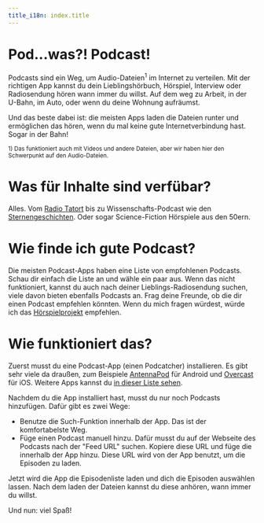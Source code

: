 ```yaml
---
title_i18n: index.title
---
```

# Pod...was?! Podcast!

Podcasts sind ein Weg, um Audio-Dateien<sup>1</sup> im Internet zu verteilen. Mit der
richtigen App kannst du dein Lieblingshörbuch, Hörspiel, Interview oder Radiosendung hören
wann immer du willst. Auf dem weg zu Arbeit, in der U-Bahn, im Auto, oder wenn du deine
Wohnung aufräumst.

Und das beste dabei ist: die meisten Apps laden die Dateien runter und ermöglichen
das hören, wenn du mal keine gute Internetverbindung hast. Sogar in der Bahn!

<small>1) Das funktioniert auch mit Videos und andere Dateien, aber wir haben
hier den Schwerpunkt auf den Audio-Dateien.</small>

# Was für Inhalte sind verfübar?

Alles. Vom [Radio Tatort](http://www.ard.de/home/radio/ARD_Radio_Tatort/94130/index.html) bis zu
Wissenschafts-Podcast wie den [Sternengeschichten](http://scienceblogs.de/astrodicticum-simplex/sternengeschichten/).
Oder sogar Science-Fiction Hörspiele aus den 50ern.

# Wie finde ich gute Podcast?

Die meisten Podcast-Apps haben eine Liste von empfohlenen Podcasts. Schau dir einfach die Liste
an und wähle ein paar aus. Wenn das nicht funktioniert, kannst du auch nach deiner Lieblings-Radiosendung
suchen, viele davon bieten ebenfalls Podcasts an. Frag deine Freunde, ob die dir einen Podcast
empfehlen könnten. Wenn du mich fragen würdest, würde ich das [Hörspielprojekt](http://www.hoerspielprojekt.de/)
empfehlen.

# Wie funktioniert das?

Zuerst musst du eine Podcast-App (einen Podcatcher) installieren. Es gibt sehr viele da draußen,
zum Beispiele [AntennaPod](https://play.google.com/store/apps/details?id=de.danoeh.antennapod) für Android und
[Overcast](https://itunes.apple.com/app/overcast-podcast-player/id888422857) für iOS. Weitere Apps
kannst du [in dieser Liste sehen](clients).

Nachdem du die App installiert hast, musst du nur noch Podcasts hinzufügen. Dafür
gibt es zwei Wege:

* Benutze die Such-Funktion innerhalb der App. Das ist der komfortabelste Weg.
* Füge einen Podcast manuell hinzu. Dafür musst du auf der Webseite des Podcasts nach der
  "Feed URL" suchen. Kopiere diese URL und füge die innerhalb der App hinzu. Diese URL
  wird von der App benutzt, um die Episoden zu laden.

Jetzt wird die App die Episodenliste laden und dich die Episoden auswählen lassen.
Nach dem laden der Dateien kannst du diese anhören, wann immer du willst.

Und nun: viel Spaß!
